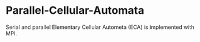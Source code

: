 # Parallel-Cellular-Automata
Serial and parallel Elementary Cellular Autometa (ECA) is implemented with MPI.
